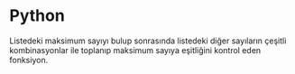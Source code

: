 # Python
Listedeki maksimum sayıyı bulup sonrasında listedeki diğer sayıların çeşitli kombinasyonlar ile toplanıp maksimum sayıya eşitliğini kontrol eden fonksiyon.
